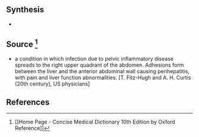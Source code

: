## Synthesis
- 
## Source [^1]
- a condition in which infection due to pelvic inflammatory disease spreads to the right upper quadrant of the abdomen. Adhesions form between the liver and the anterior abdominal wall causing perihepatitis, with pain and liver function abnormalities. \[T. Fitz-Hugh and A. H. Curtis (20th century), US physicians]
## References

[^1]: [[Home Page - Concise Medical Dictionary 10th Edition by Oxford Reference]]